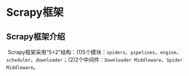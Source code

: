 Scrapy框架
===
Scrapy框架介绍
---
  Scrapy框架采用“5+2”结构：(1)5个模块：`spiders`、`pipelines`、`engine`、`scheduler`、`downloader`；(2)2个中间件：`Downloader Middleware`、`Spider Middleware`。

